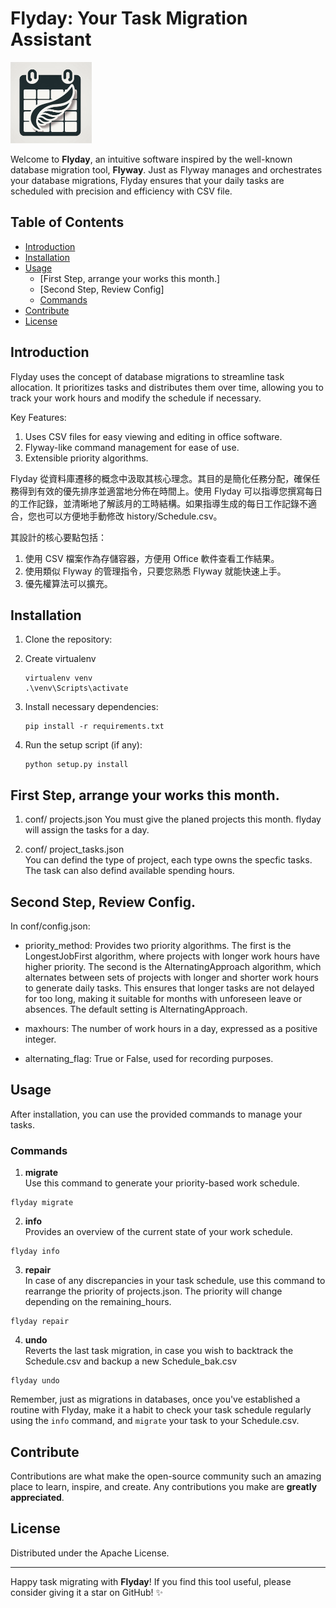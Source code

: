 # Flyday: Your Task Migration Assistant

<img title="" src="flyday.png" alt="Flyday Logo" width="130">

Welcome to **Flyday**, an intuitive software inspired by the well-known database migration tool, **Flyway**. Just as Flyway manages and orchestrates your database migrations, Flyday ensures that your daily tasks are scheduled with precision and efficiency with CSV file.

## Table of Contents

- [Introduction](#introduction)
- [Installation](#installation)
- [Usage](#usage)
  - [First Step, arrange your works this month.]
  - [Second Step, Review Config]
  - [Commands](#commands)
- [Contribute](#contribute)
- [License](#license)

## Introduction

Flyday uses the concept of database migrations to streamline task allocation. It prioritizes tasks and distributes them over time, allowing you to track your work hours and modify the schedule if necessary.

Key Features:

1. Uses CSV files for easy viewing and editing in office software.
2. Flyway-like command management for ease of use.
3. Extensible priority algorithms.

Flyday 從資料庫遷移的概念中汲取其核心理念。其目的是簡化任務分配，確保任務得到有效的優先排序並適當地分佈在時間上。使用 Flyday 可以指導您撰寫每日的工作記錄，並清晰地了解該月的工時結構。如果指導生成的每日工作記錄不適合，您也可以方便地手動修改 history/Schedule.csv。

其設計的核心要點包括：

1. 使用 CSV 檔案作為存儲容器，方便用 Office 軟件查看工作結果。
2. 使用類似 Flyway 的管理指令，只要您熟悉 Flyway 就能快速上手。
3. 優先權算法可以擴充。

## Installation

1. Clone the repository:

2. Create virtualenv   
   
   ```
   virtualenv venv
   .\venv\Scripts\activate
   ```

3. Install necessary dependencies:
   
   ```
   pip install -r requirements.txt
   ```

4. Run the setup script (if any):
   
   ```
   python setup.py install
   ```

## First Step, arrange your works this month.

1. conf/ projects.json 
   You must give the planed projects this month. flyday will assign the tasks for a day.

2. conf/ project_tasks.json   
   You can defind the type of project, each type owns the specfic tasks. The task can also defind available spending hours.

## Second Step, Review Config.
In conf/config.json:

- priority_method: Provides two priority algorithms. The first is the LongestJobFirst algorithm, where projects with longer work hours have higher priority. The second is the AlternatingApproach algorithm, which alternates between sets of projects with longer and shorter work hours to generate daily tasks. This ensures that longer tasks are not delayed for too long, making it suitable for months with unforeseen leave or absences. The default setting is AlternatingApproach.

- maxhours: The number of work hours in a day, expressed as a positive integer.

- alternating_flag: True or False, used for recording purposes.

## Usage

After installation, you can use the provided commands to manage your tasks.

### Commands

1. **migrate**  
   Use this command to generate your priority-based work schedule.
```
flyday migrate
```
2. **info**  
   Provides an overview of the current state of your work schedule.
```
flyday info
```
3. **repair**  
   In case of any discrepancies in your task schedule, use this command to rearrange the priority of projects.json. The priority will change depending on the  remaining_hours.
```
flyday repair
```
4. **undo**  
   Reverts the last task migration, in case you wish to backtrack the Schedule.csv and backup a new Schedule_bak.csv
```
flyday undo
```
Remember, just as migrations in databases, once you've established a routine with Flyday, make it a habit to check your task schedule regularly using the `info` command, and `migrate` your task to your Schedule.csv.

## Contribute

Contributions are what make the open-source community such an amazing place to learn, inspire, and create. Any contributions you make are **greatly appreciated**. 

## License

Distributed under the Apache License. 

---

Happy task migrating with **Flyday**! If you find this tool useful, please consider giving it a star on GitHub! ✨


